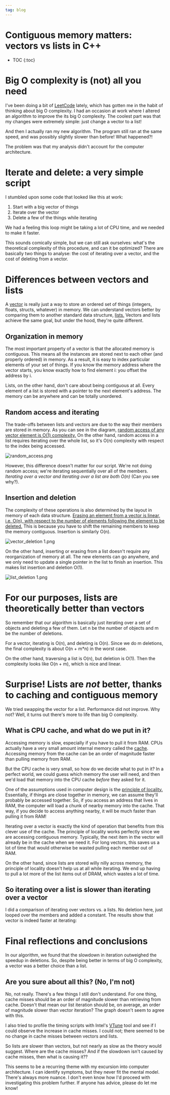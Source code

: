 ```yaml
---
tag: blog
---
```


# Contiguous memory matters: vectors vs lists in C++

* TOC
{:toc}


# Big O complexity is (not) all you need

I've been doing a bit of [LeetCode](https://leetcode.com/) lately, which has gotten me in the habit of thinking about big O complexity. I had an occasion at work where I altered an algorithm to improve the its big O complexity. The coolest part was that my changes were extremely simple: just change a vector to a list!

And then I actually ran my new algorithm. The program still ran at the same speed, and was possibly slightly slower than before! What happened?!

The problem was that my analysis didn't account for the computer architecture. 

# Iterate and delete: a very simple script

I stumbled upon some code that looked like this at work:

1. Start with a big vector of things
1. Iterate over the vector
1. Delete a few of the things while iterating

We had a feeling this loop might be taking a lot of CPU time, and we needed to make it faster.

This sounds comically simple, but we can still ask ourselves: what's the theoretical complexity of this procedure, and can it be optimized? There are basically two things to analyse: the cost of iterating over a vector, and the cost of deleting from a vector.

# Differences between vectors and lists

A [vector](https://cplusplus.com/reference/vector/vector/) is really just a way to store an ordered set of things (integers, floats, structs, whatever) in memory. We can understand vectors better by comparing them to another standard data structure, [lists.](https://cplusplus.com/reference/list/list/) Vectors and lists achieve the same goal, but under the hood, they're quite different.

## Organization in memory

The most important property of a vector is that the allocated memory is contiguous. This means all the instances are stored next to each other (and properly ordered) in memory. As a result, it is easy to index particular elements of your set of things. If you know the memory address where the vector starts, you know exactly how to find element i: you offset the address by i.

Lists, on the other hand, don't care about being contiguous at all. Every element of a list is stored with a pointer to the next element's address. The memory can be anywhere and can be totally unordered.

## Random access and iterating

The trade-offs between lists and vectors are due to the way their members are stored in memory. As you can see in the diagram, [random access of any vector element is O(1) complexity.](https://en.cppreference.com/w/cpp/container/vector) On the other hand, random access in a list requires iterating over the whole list, so it's O(n) complexity with respect to the index being accessed.

![random_access.png](../random_access.png)

However, this difference doesn't matter for our script. We're not doing random access; we're iterating sequentially over all of the members. *Iterating over a vector and iterating over a list are both O(n)* (Can you see why?).

## Insertion and deletion

The complexity of these operations is also determined by the layout in memory of each data structure. [Erasing an element from a vector is linear, i.e. O(n), with respect to the number of elements following the element to be deleted.](https://cplusplus.com/reference/vector/vector/erase/) This is because you have to shift the remaining members to keep the memory contiguous. Insertion is similarly O(n).

![vector_deletion 1.png](../vector_deletion%201.png)

On the other hand, inserting or erasing from a list doesn't require any reorganization of memory at all. The new elements can go anywhere, and we only need to update a single pointer in the list to finish an insertion. This makes list insertion and deletion O(1).

![list_deletion 1.png](../list_deletion%201.png)

# For our purposes, lists are theoretically better than vectors

So remember that our algorithm is basically just iterating over a set of objects and deleting a few of them. Let n be the number of objects and m be the number of deletions.

For a vector, iterating is O(n), and deleting is O(n). Since we do m deletions, the final complexity is about O(n + m\*n) in the worst case.

On the other hand, traversing a list is O(n), but deletion is O(1). Then the complexity looks like O(n + m), which is nice and linear.

# Surprise! Lists are *not* better, thanks to caching and contiguous memory

We tried swapping the vector for a list. Performance did not improve. Why not? Well, it turns out there's more to life than big O complexity.

## What is CPU cache, and what do we put in it?

Accessing memory is slow, especially if you have to pull it from RAM. CPUs actually have a very small amount internal memory called the [cache](https://en.wikipedia.org/wiki/CPU_cache). Accessing memory from the cache can be an order of magnitude faster than pulling memory from RAM.

But the CPU cache is very small, so how do we decide what to put in it? In a perfect world, we could guess which memory the user will need, and then we'd load that memory into the CPU cache *before* they asked for it.

One of the assumptions used in computer design is the [principle of locality.](https://en.wikipedia.org/wiki/Locality_of_reference) Essentially, if things are close together in memory, we can assume they'll probably be accessed together. So, if you access an address that lives in RAM, the computer will load a chunk of nearby memory into the cache. That way, if you decide to access anything nearby, it will be much faster than pulling it from RAM!



Iterating over a vector is exactly the kind of operation that benefits from this clever use of the cache. The principle of locality works perfectly since we are accessing contiguous memory. Typically, the next item in the vector will already be in the cache when we need it. For long vectors, this saves us a lot of time that would otherwise be wasted pulling each member out of RAM.

On the other hand, since lists are stored willy nilly across memory, the principle of locality doesn't help us at all while iterating. We end up having to pull a lot more of the list items out of DRAM, which wastes a lot of time.

## So iterating over a list is slower than iterating over a vector

I did a comparison of iterating over vectors vs. a lists. No deletion here, just looped over the members and added a constant. The results show that vector is indeed faster at iterating:



# Final reflections and conclusions

In our algorithm, we found that the slowdown in iteration outweighed the speedup in deletions. So, despite being better in terms of big O complexity, a vector was a better choice than a list.

## Are you sure about all this? (No, I'm not)

No, not really. There's a few things I still don't understand. For one thing, cache misses should be an order of magnitude slower than retrieving from cache. Doesn't that mean our list iteration should be, on average, an order of magnitude slower than vector iteration? The graph doesn't seem to agree with this.

I also tried to profile the timing scripts with Intel's [VTune](https://www.intel.com/content/www/us/en/developer/tools/oneapi/vtune-profiler.html) tool and see if I could observe the increase in cache misses. I could not; there seemed to be no change in cache misses between vectors and lists.

So lists are slower than vectors, but not nearly as slow as the theory would suggest. Where are the cache misses? And if the slowdown isn't caused by cache misses, then what is causing it??

This seems to be a recurring theme with my excursion into computer architecture. I can identify symptoms, but they never fit the mental model. There's always more nuance. I don't even know how I'd proceed with investigating this problem further. If anyone has advice, please do let me know!

